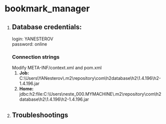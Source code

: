 # bookmark_manager
<ol>
    <li>
        <h2>Database credentials:</h2>
        login: YANESTEROV <br>
        password: online <br>
        <h3>Connection strings</h3>
        Modify META-INF/context.xml and pom.xml
        <ol>
            <li><b>Job:</b> C:\Users\YANesterov\.m2\repository\com\h2database\h2\1.4.196\h2-1.4.196.jar</li>
            <li><b>Home:</b> jdbc:h2:file:C:\Users\neste_000.MYMACHINE\.m2\repository\com\h2database\h2\1.4.196\h2-1.4.196.jar</li>
        </ol>
    </li>
    <li>
        <h2>Troubleshootings</h2>
    </li>
</ol>